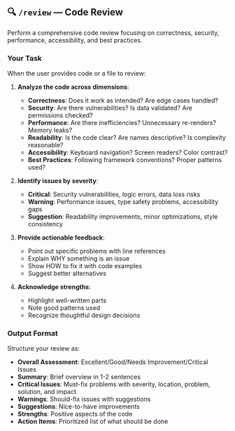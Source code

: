 ## 🔍 **`/review`** — Code Review

Perform a comprehensive code review focusing on correctness, security, performance, accessibility, and best practices.

### Your Task

When the user provides code or a file to review:

1. **Analyze the code across dimensions**:
   - **Correctness**: Does it work as intended? Are edge cases handled?
   - **Security**: Are there vulnerabilities? Is data validated? Are permissions checked?
   - **Performance**: Are there inefficiencies? Unnecessary re-renders? Memory leaks?
   - **Readability**: Is the code clear? Are names descriptive? Is complexity reasonable?
   - **Accessibility**: Keyboard navigation? Screen readers? Color contrast?
   - **Best Practices**: Following framework conventions? Proper patterns used?

2. **Identify issues by severity**:
   - **Critical**: Security vulnerabilities, logic errors, data loss risks
   - **Warning**: Performance issues, type safety problems, accessibility gaps
   - **Suggestion**: Readability improvements, minor optimizations, style consistency

3. **Provide actionable feedback**:
   - Point out specific problems with line references
   - Explain WHY something is an issue
   - Show HOW to fix it with code examples
   - Suggest better alternatives

4. **Acknowledge strengths**:
   - Highlight well-written parts
   - Note good patterns used
   - Recognize thoughtful design decisions

### Output Format

Structure your review as:
- **Overall Assessment**: Excellent/Good/Needs Improvement/Critical Issues
- **Summary**: Brief overview in 1-2 sentences
- **Critical Issues**: Must-fix problems with severity, location, problem, solution, and impact
- **Warnings**: Should-fix issues with suggestions
- **Suggestions**: Nice-to-have improvements
- **Strengths**: Positive aspects of the code
- **Action Items**: Prioritized list of what should be done
